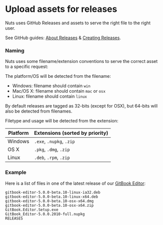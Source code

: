 # Upload assets for releases

Nuts uses GitHub Releases and assets to serve the right file to the right user.

See GitHub guides: [About Releases](https://help.github.com/articles/about-releases/) & [Creating Releases](https://help.github.com/articles/creating-releases/).

### Naming

Nuts uses some filename/extension conventions to serve the correct asset to a specific request:

The platform/OS will be detected from the filename:

- Windows: filename should contain `win`
- Mac/OS X: filename should contain `mac` or `osx`
- Linux: filename should contain `linux`

By default releases are tagged as 32-bits (except for OSX), but 64-bits will also be detected from filenames.

Filetype and usage will be detected from the extension:

| Platform | Extensions (sorted by priority) |
| -------- | ---------- |
| Windows | `.exe`, `.nupkg`, `.zip` |
| OS X | `.pkg`, `.dmg`, `.zip` |
| Linux | `.deb`, `.rpm`, `.zip` |


### Example

Here is a list of files in one of the latest release of our [GitBook Editor](https://www.gitbook.com/editor):

```
gitbook-editor-5.0.0-beta.10-linux-ia32.deb
gitbook-editor-5.0.0-beta.10-linux-x64.deb
gitbook-editor-5.0.0-beta.10-osx-x64.dmg
gitbook-editor-5.0.0-beta.10-osx-x64.zip
GitBook.Editor.Setup.exe
GitBook_Editor-5.0.0.2010-full.nupkg
RELEASES
```
